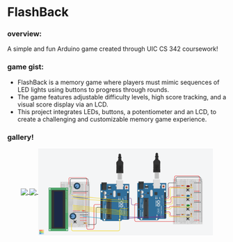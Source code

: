 # FlashBack
  <h3>overview:</h3>
    <p>A simple and fun Arduino game created through UIC CS 342 coursework! </p>
    
  <h3>game gist:</h3>
    <ul>
      <li>  FlashBack is a memory game where players must
            mimic sequences of LED lights using buttons to
            progress through rounds.</li>
      <li>The game features adjustable difficulty levels, high
score tracking, and a visual score display via an LCD.</li>
      <li>This project integrates LEDs, buttons, a potentiometer
and an LCD, to create a challenging and customizable
memory game experience.</li>
    </ul>

  <h3>gallery!</h3>

  <div align="center">
  <a href="">
    <img height=200 align="center" src="light_animation.gif"  />
  </a>
  <a href="">
    <img height=200 align="center" src="circuit_img.png"  />
  </a>
  <a href="">
    <img height=200 align="center" src="FlashBack circuit view.png"  />
  </a>
</div>
